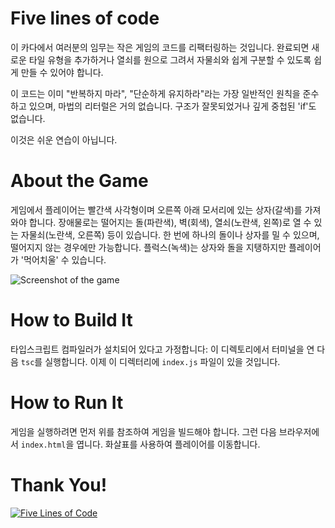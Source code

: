# Five lines of code

이 카다에서 여러분의 임무는 작은 게임의 코드를 리팩터링하는 것입니다. 완료되면 새로운 타일 유형을 추가하거나 열쇠를 원으로 그려서 자물쇠와 쉽게 구분할 수 있도록 쉽게 만들 수 있어야 합니다. 

이 코드는 이미 "반복하지 마라", "단순하게 유지하라"라는 가장 일반적인 원칙을 준수하고 있으며, 마법의 리터럴은 거의 없습니다. 구조가 잘못되었거나 깊게 중첩된 'if'도 없습니다.

이것은 쉬운 연습이 아닙니다.

# About the Game
게임에서 플레이어는 빨간색 사각형이며 오른쪽 아래 모서리에 있는 상자(갈색)를 가져와야 합니다. 장애물로는 떨어지는 돌(파란색), 벽(회색), 열쇠(노란색, 왼쪽)로 열 수 있는 자물쇠(노란색, 오른쪽) 등이 있습니다. 한 번에 하나의 돌이나 상자를 밀 수 있으며, 떨어지지 않는 경우에만 가능합니다. 플럭스(녹색)는 상자와 돌을 지탱하지만 플레이어가 '먹어치울' 수 있습니다.

![Screenshot of the game](game.png)

# How to Build It
타입스크립트 컴파일러가 설치되어 있다고 가정합니다: 이 디렉토리에서 터미널을 연 다음 `tsc`를 실행합니다. 이제 이 디렉터리에 `index.js` 파일이 있을 것입니다.

# How to Run It
게임을 실행하려면 먼저 위를 참조하여 게임을 빌드해야 합니다. 그런 다음 브라우저에서 `index.html`을 엽니다. 화살표를 사용하여 플레이어를 이동합니다.

# Thank You!
[![Five Lines of Code](frontpage.png)](https://www.manning.com/books/five-lines-of-code)